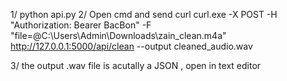1/ python api.py
2/ Open cmd and send curl 
    curl.exe -X POST -H "Authorization: Bearer BacBon" -F "file=@C:\Users\Admin\Downloads\zain_clean.m4a" http://127.0.0.1:5000/api/clean --output cleaned_audio.wav

3/ the output .wav file is acutally a JSON , open in text editor
